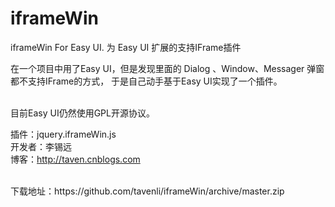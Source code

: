 iframeWin
=========

iframeWin For Easy UI. 为 Easy UI 扩展的支持IFrame插件


在一个项目中用了Easy UI，但是发现里面的 Dialog 、Window、Messager 弹窗都不支持IFrame的方式，
于是自己动手基于Easy UI实现了一个插件。

<br/>
目前Easy UI仍然使用GPL开源协议。
<br/>

插件：jquery.iframeWin.js
<br/>
开发者：李锡远
<br/>
博客：http://taven.cnblogs.com

<br/>
下载地址：https://github.com/tavenli/iframeWin/archive/master.zip
<br/>
